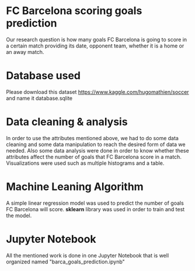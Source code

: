 # FC Barcelona scoring goals prediction
Our research question is how many goals FC Barcelona is going to score in a certain match providing its date, opponent team, whether it is a home or an away match.

# Database used
Please download this dataset https://www.kaggle.com/hugomathien/soccer and name it database.sqlite

# Data cleaning & analysis
In order to use the attributes mentioned above, we had to do some data cleaning and some data manipulation to reach the desired form of data we needed. Also some data analysis were done in order to know whether these attributes affect the number of goals that FC Barcelona score in a match. Visualizations were used such as multiple histograms and a table.

# Machine Leaning Algorithm
A simple linear regression model was used to predict the number of goals FC Barcelona will score. **sklearn** library was used in order to train and test the model.

# Jupyter Notebook
All the mentioned work is done in one Jupyter Notebook that is well organized named "barca_goals_prediction.ipynb"